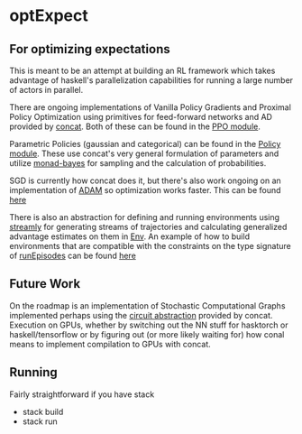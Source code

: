# optExpect

## For optimizing expectations

This is meant to be an attempt at building an RL framework which takes advantage of haskell's parallelization capabilities for running a large number of actors in parallel.

There are ongoing implementations of Vanilla Policy Gradients and Proximal Policy Optimization using primitives for feed-forward networks and AD provided by [concat](https://github.com/conal/concat). Both of these can be found in the [PPO module](src/PPO.hs).

Parametric Policies (gaussian and categorical) can be found in the [Policy module](src/Policy.hs). These use concat's very general formulation of parameters and utilize [monad-bayes](https://github.com/tweag/monad-bayes#readme) for sampling and the calculation of probabilities.

SGD is currently how concat does it, but there's also work ongoing on an implementation of [ADAM](https://arxiv.org/abs/1412.6980) so optimization works faster. This can be found [here](src/Adam.hs)

There is also an abstraction for defining and running environments using [streamly](https://github.com/composewell/streamly) for generating streams of trajectories and calculating generalized advantage estimates on them in [Env](src/Env.hs). An example of how to build environments that are compatible with the constraints on the type signature of [runEpisodes](src/Env.hs#L133) can be found [here](src/CartPole.hs) 

## Future Work

On the roadmap is an implementation of Stochastic Computational Graphs implemented perhaps using the [circuit abstraction](https://github.com/conal/concat/blob/master/examples/src/ConCat/Circuit.hs) provided by concat.
Execution on GPUs, whether by switching out the NN stuff for hasktorch or haskell/tensorflow or by figuring out (or more likely waiting for) how conal means to implement compilation to GPUs with concat.

## Running
Fairly straightforward if you have stack
 - stack build
 - stack run
